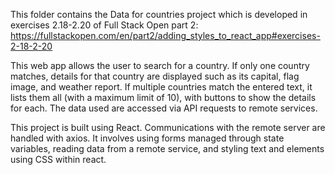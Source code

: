 This folder contains the Data for countries project which is developed in exercises 2.18-2.20 of Full Stack Open part 2: https://fullstackopen.com/en/part2/adding_styles_to_react_app#exercises-2-18-2-20

This web app allows the user to search for a country. If only one country matches, details for that country are displayed such as its capital, flag image, and weather report. If multiple countries match the entered text, it lists them all (with a maximum limit of 10), with buttons to show the details for each. The data used are accessed via API requests to remote services.

This project is built using React. Communications with the remote server are handled with axios. It involves using forms managed through state variables, reading data from a remote service, and styling text and elements using CSS within react.
